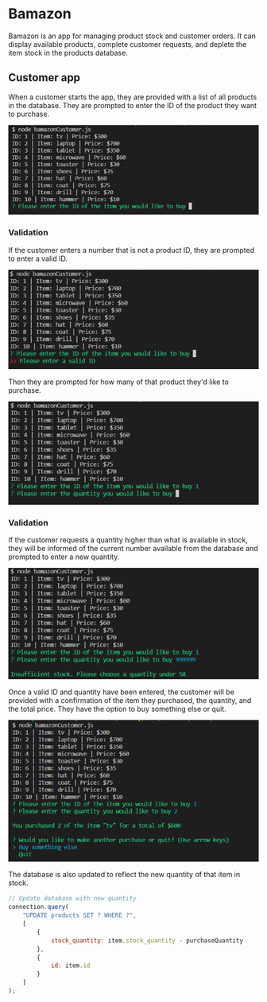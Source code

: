 # Bamazon

Bamazon is an app for managing product stock and customer orders. It can display available products, complete customer requests, and deplete the item stock in the products database. 

## Customer app

When a customer starts the app, they are provided with a list of all products in the database. They are prompted to enter the ID of the product they want to purchase.

![Customer image 1](./images/customer1.PNG)

### Validation
If the customer enters a number that is not a product ID, they are prompted to enter a valid ID.

![Customer image 2](./images/customer2.PNG)

Then they are prompted for how many of that product they'd like to purchase.

![Customer image 3](./images/customer3.PNG)

### Validation
If the customer requests a quantity higher than what is available in stock, they will be informed of the current number available from the database and prompted to enter a new quantity.

![Customer image 4](./images/customer4.PNG)

Once a valid ID and quantity have been entered, the customer will be provided with a confirmation of the item they purchased, the quantity, and the total price. They have the option to buy something else or quit.

![Customer image 5](./images/customer5.PNG)

The database is also updated to reflect the new quantity of that item in stock.
```javascript
// Update database with new quantity
connection.query(
    "UPDATE products SET ? WHERE ?",
    [
        {
            stock_quantity: item.stock_quantity - purchaseQuantity
        },
        {
            id: item.id
        }
    ]
);
```